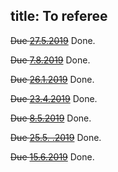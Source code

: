 title: To referee
---

<del>Due [27.5.2019](gzyl2019)</del> Done.


<del>Due [7.8.2019](carlen2019)</del> Done.

<del>Due [26.1.2019](gour2019)</del> Done.

<del>Due [23.4.2019](molnar2019)</del> Done.

<del>Due [8.5.2019](labuschagne2019)</del> Done.


<del>Due [25.5. .2019](haapasalo2019)</del> Done.

<del>Due [15.6.2019](aray2019)</del>  Done.
